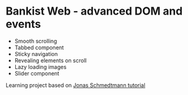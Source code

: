 # Bankist Web - advanced DOM and events

- Smooth scrolling
- Tabbed component
- Sticky navigation
- Revealing elements on scroll
- Lazy loading images
- Slider component
  
Learning project based on [Jonas Schmedtmann tutorial](https://www.udemy.com/course/the-complete-javascript-course/)
